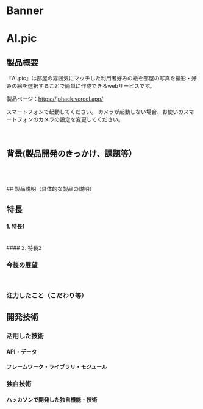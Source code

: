 # Banner
# AI.pic



## 製品概要
『AI.pic』は部屋の雰囲気にマッチした利用者好みの絵を部屋の写真を撮影・好みの絵を選択することで簡単に作成できるwebサービスです。

製品ページ：https://jphack.vercel.app/

スマートフォンで起動してください。
カメラが起動しない場合、お使いのスマートフォンのカメラの設定を変更してください。
<br>
<br>
<br>
## 背景(製品開発のきっかけ、課題等）

<br>
<br>
<br>
## 製品説明（具体的な製品の説明）

## 特長
#### 1. 特長1
<br>
#### 2. 特長2

### 今後の展望

<br>

### 注力したこと（こだわり等）

## 開発技術
### 活用した技術
#### API・データ


#### フレームワーク・ライブラリ・モジュール

### 独自技術
#### ハッカソンで開発した独自機能・技術
